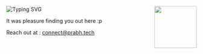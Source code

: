 <a><img width="112" height="112" align="right" src="https://static-cdn.jtvnw.net/emoticons/v2/305177741/static/light/4.0"></a>
![Typing SVG](https://readme-typing-svg.herokuapp.com?font=roboto&color=%23F7C51D&size=22&vCenter=true&lines=Helllooo+There!)

It was pleasure finding you out here :p

Reach out at : connect@prabh.tech
